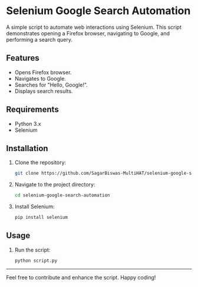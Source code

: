
# Selenium Google Search Automation

A simple script to automate web interactions using Selenium. This script demonstrates opening a Firefox browser, navigating to Google, and performing a search query.

## Features

- Opens Firefox browser.
- Navigates to Google.
- Searches for "Hello, Google!".
- Displays search results.

## Requirements

- Python 3.x
- Selenium

## Installation

1. Clone the repository:
   ```bash
   git clone https://github.com/SagarBiswas-MultiHAT/selenium-google-search-automation.git
   ```
2. Navigate to the project directory:
   ```bash
   cd selenium-google-search-automation
   ```
3. Install Selenium:
   ```bash
   pip install selenium
   ```

## Usage

1. Run the script:
   ```bash
   python script.py
   ```

---

Feel free to contribute and enhance the script. Happy coding!
